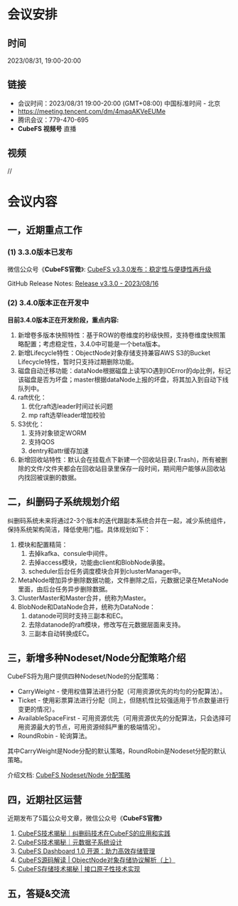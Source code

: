 # 会议安排

## 时间

2023/08/31,  19:00-20:00

## 链接

+ 会议时间：2023/08/31 19:00-20:00 (GMT+08:00) 中国标准时间 - 北京
+ https://meeting.tencent.com/dm/4maqAKVeEUMe
+ 腾讯会议：779-470-695
+ **CubeFS 视频号** 直播
## 视频

//

# 会议内容

## 一，近期重点工作
### (1) 3.3.0版本已发布 ###
微信公众号《**CubeFS官微**》: [CubeFS v3.3.0发布：稳定性与便捷性再升级](https://mp.weixin.qq.com/s/G5ZEJhi0yJ3c6xxIHbNk9Q)

GitHub Release Notes: [Release v3.3.0 - 2023/08/16](https://github.com/cubefs/cubefs/releases/tag/v3.3.0)

### (2) 3.4.0版本正在开发中 ###
**目前3.4.0版本正在开发阶段，重点内容:**
1. 新增卷多版本快照特性：基于ROW的卷维度的秒级快照，支持卷维度快照策略配置；考虑稳定性，3.4.0中可能是一个beta版本。
2. 新增Lifecycle特性：ObjectNode对象存储支持兼容AWS S3的Bucket Lifecycle特性，暂时只支持过期删除功能。
3. 磁盘自动迁移功能：dataNode根据磁盘上读写IO遇到IOError的dp比例，标记该磁盘是否为坏盘；master根据dataNode上报的坏盘，将其加入到自动下线队列中。
4. raft优化：
   1. 优化raft选leader时间过长问题
   2. mp raft选举leader增加校验
5. S3优化：
   1. 支持对象锁定WORM
   2. 支持QOS
   3. dentry和attr缓存加速
6. 新增回收站特性：默认会在挂载点下新建一个回收站目录(.Trash)，所有被删除的文件/文件夹都会在回收站目录里保存一段时间，期间用户能够从回收站内找回被误删的数据。

## 二，纠删码子系统规划介绍

纠删码系统未来将通过2-3个版本的迭代跟副本系统合并在一起，减少系统组件，保持系统架构简洁，降低使用门槛。具体规划如下：
1. 模块和配置精简：
   1. 去掉kafka、consule中间件。
   2. 去掉access模块，功能由client和BlobNode承接。
   3. scheduler后台任务调度模块合并到clusterManager中。
2. MetaNode增加异步删除数据功能，文件删除之后，元数据记录在MetaNode里面，由后台任务异步删除数据。
3. ClusterMaster和Master合并，统称为Master。
4. BlobNode和DataNode合并，统称为DataNode：
   1. datanode可同时支持三副本和EC。
   2. 去除datanode的raft模块，修改写在元数据层面来支持。
   3. 三副本自动转换成EC。

## 三，新增多种Nodeset/Node分配策略介绍

CubeFS将为用户提供四种Nodeset/Node的分配策略：

* CarryWeight - 使用权值算法进行分配（可用资源优先的均匀的分配算法）。
* Ticket - 使用彩票算法进行分配（同上，但随机性比较强适用于节点数量进行变更的情况）。
* AvailableSpaceFirst - 可用资源优先（可用资源优先的分配算法，只会选择可用资源最大的节点，可用资源倾斜严重的极端情况）。
* RoundRobin - 轮询算法。

其中CarryWeight是Node分配的默认策略，RoundRobin是Nodeset分配的默认策略。

介绍文档: [CubeFS Nodeset/Node 分配策略](https://github.com/NaturalSelect/logs/blob/main/cubefs/selector.md)

## 四，近期社区运营

近期发布了5篇公众号文章，微信公众号《**CubeFS官微**》

1.  [CubeFS技术揭秘｜纠删码技术在CubeFS的应用和实践](https://mp.weixin.qq.com/s/6jzHhNE9L7YmLzbh-n89Og) 
2.  [CubeFS技术揭秘｜元数据子系统设计](https://mp.weixin.qq.com/s/03SUN3EsbHRC19R6GHQUdA)
3.  [CubeFS Dashboard 1.0 开源：助力高效存储管理](https://mp.weixin.qq.com/s/twW3yVYMmuGJ-S_G1Ydw-g) 
4.  [CubeFS源码解读 | ObjectNode对象存储协议解析（上）](https://mp.weixin.qq.com/s/if5D1w3zPDtgRbB3_FLAGg)
5.  [CubeFS存储技术揭秘 | 接口原子性技术实现](https://mp.weixin.qq.com/s/eDPRWEziPoDO-UsqZTGCOw)

## 五，答疑&交流

